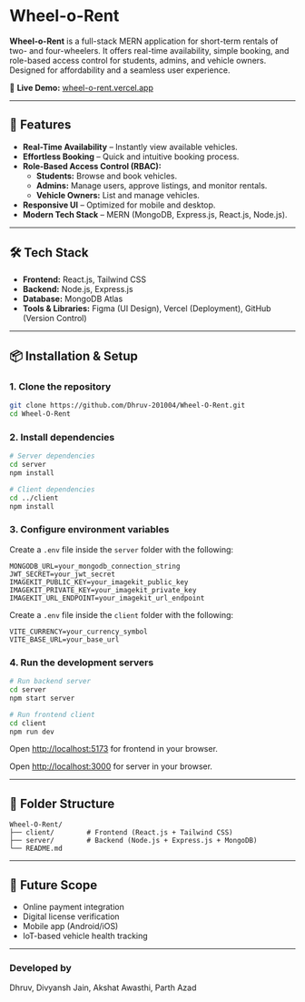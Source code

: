 # Wheel-o-Rent

**Wheel-o-Rent** is a full-stack MERN application for short-term rentals of two- and four-wheelers. It offers real-time availability, simple booking, and role-based access control for students, admins, and vehicle owners. Designed for affordability and a seamless user experience.

🔗 **Live Demo:** [wheel-o-rent.vercel.app](https://wheel-o-rent.vercel.app)  

---

## 🚀 Features
- **Real-Time Availability** – Instantly view available vehicles.
- **Effortless Booking** – Quick and intuitive booking process.
- **Role-Based Access Control (RBAC):**
  - **Students:** Browse and book vehicles.
  - **Admins:** Manage users, approve listings, and monitor rentals.
  - **Vehicle Owners:** List and manage vehicles.
- **Responsive UI** – Optimized for mobile and desktop.
- **Modern Tech Stack** – MERN (MongoDB, Express.js, React.js, Node.js).

---

## 🛠 Tech Stack
- **Frontend:** React.js, Tailwind CSS  
- **Backend:** Node.js, Express.js  
- **Database:** MongoDB Atlas  
- **Tools & Libraries:** Figma (UI Design), Vercel (Deployment), GitHub (Version Control)  

---

## 📦 Installation & Setup

### 1. Clone the repository
```bash
git clone https://github.com/Dhruv-201004/Wheel-O-Rent.git
cd Wheel-O-Rent
````

### 2. Install dependencies

```bash
# Server dependencies
cd server
npm install

# Client dependencies
cd ../client
npm install
```

### 3. Configure environment variables

Create a `.env` file inside the `server` folder with the following:

```env
MONGODB_URL=your_mongodb_connection_string
JWT_SECRET=your_jwt_secret
IMAGEKIT_PUBLIC_KEY=your_imagekit_public_key
IMAGEKIT_PRIVATE_KEY=your_imagekit_private_key
IMAGEKIT_URL_ENDPOINT=your_imagekit_url_endpoint
```
Create a `.env` file inside the `client` folder with the following:
```env
VITE_CURRENCY=your_currency_symbol
VITE_BASE_URL=your_base_url
```

### 4. Run the development servers

```bash
# Run backend server
cd server
npm start server

# Run frontend client
cd client
npm run dev
```
Open [http://localhost:5173](http://localhost:5173) for frontend in your browser.

Open [http://localhost:3000](http://localhost:3000) for server in your browser.

---

## 📂 Folder Structure

```
Wheel-O-Rent/
├── client/        # Frontend (React.js + Tailwind CSS)
├── server/        # Backend (Node.js + Express.js + MongoDB)
└── README.md
```

---

## 🔮 Future Scope

* Online payment integration
* Digital license verification
* Mobile app (Android/iOS)
* IoT-based vehicle health tracking

---

### Developed by

Dhruv, Divyansh Jain, Akshat Awasthi, Parth Azad


